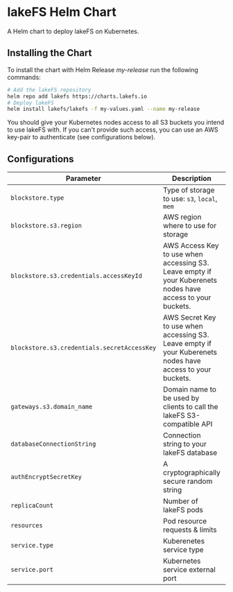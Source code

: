 # lakeFS Helm Chart

A Helm chart to deploy lakeFS on Kubernetes.

## Installing the Chart

To install the chart with Helm Release *my-release* run the following commands:

```bash
# Add the lakeFS repository
helm repo add lakefs https://charts.lakefs.io
# Deploy lakeFS
helm install lakefs/lakefs -f my-values.yaml --name my-release
```

You should give your Kubernetes nodes access to all S3 buckets you intend to use lakeFS with.
If you can't provide such access, you can use an AWS key-pair to authenticate (see configurations below). 

## Configurations
| **Parameter**                               | **Description**                                                                                            | **Default** |
|---------------------------------------------|------------------------------------------------------------------------------------------------------------|-------------|
| `blockstore.type`                           | Type of storage to use: `s3`, `local`, `mem`                                                               |             |
| `blockstore.s3.region`                      | AWS region where to use for storage                                                                        |             |
| `blockstore.s3.credentials.accessKeyId`     | AWS Access Key to use when accessing S3. Leave empty if your Kuberenets nodes have access to your buckets. |             |
| `blockstore.s3.credentials.secretAccessKey` | AWS Secret Key to use when accessing S3. Leave empty if your Kuberenets nodes have access to your buckets. |             |
| `gateways.s3.domain_name` | Domain name to be used by clients to call the lakeFS S3-compatible API |             |
| `databaseConnectionString`                  | Connection string to your lakeFS database                                                                  |             |
| `authEncryptSecretKey`                      | A cryptographically secure random string                                                                   |             |
| `replicaCount`                              | Number of lakeFS pods                                                                                      | `1`         |
| `resources`                                 | Pod resource requests & limits                                                                             | `{}`        |
| `service.type`                              | Kuberenetes service type                                                                                   | ClusterIP   |
| `service.port`                              | Kubernetes service external port                                                                           | 80          |
